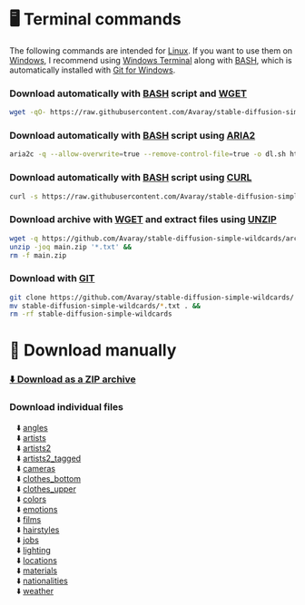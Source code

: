 # 🖥️ Terminal commands

The following commands are intended for [Linux](https://en.wikipedia.org/wiki/Linux). If you want to use them on [Windows](https://en.wikipedia.org/wiki/Microsoft_Windows), I recommend using [Windows Terminal](https://github.com/microsoft/terminal) along with [BASH](https://www.gnu.org/software/bash/), which is automatically installed with [Git for Windows](https://git-scm.com/downloads).

### Download automatically with [BASH](https://www.gnu.org/software/bash/) script and [WGET](https://www.gnu.org/software/wget/)

```bash
wget -qO- https://raw.githubusercontent.com/Avaray/stable-diffusion-simple-wildcards/main/scripts/download.sh | bash -s -- wget
```

### Download automatically with [BASH](https://www.gnu.org/software/bash/) script using [ARIA2](https://github.com/aria2/aria2)

```bash
aria2c -q --allow-overwrite=true --remove-control-file=true -o dl.sh https://raw.githubusercontent.com/Avaray/stable-diffusion-simple-wildcards/main/scripts/download.sh && chmod +x dl.sh && ./dl.sh aria2c
```

### Download automatically with [BASH](https://www.gnu.org/software/bash/) script using [CURL](https://curl.se/)

```bash
curl -s https://raw.githubusercontent.com/Avaray/stable-diffusion-simple-wildcards/main/scripts/download.sh | bash -s -- curl
```

### Download archive with [WGET](https://www.gnu.org/software/wget/) and extract files using [UNZIP](https://linux.die.net/man/1/unzip)

```bash
wget -q https://github.com/Avaray/stable-diffusion-simple-wildcards/archive/refs/heads/main.zip -O main.zip &&
unzip -joq main.zip '*.txt' &&
rm -f main.zip
```

### Download with [GIT](https://git-scm.com/)

```bash
git clone https://github.com/Avaray/stable-diffusion-simple-wildcards/ &&
mv stable-diffusion-simple-wildcards/*.txt . &&
rm -rf stable-diffusion-simple-wildcards
```

# 🧩 Download manually

### [⬇️ Download as a ZIP archive](<(https://github.com/Avaray/stable-diffusion-simple-wildcards/archive/refs/heads/main.zip)>)

### Download individual files

<ul style="list-style-type: '⬇️ ';">
<li><a href="https://raw.githubusercontent.com/Avaray/stable-diffusion-simple-wildcards/main/wildcards/angles.txt">angles</a></li>
<li><a href="https://raw.githubusercontent.com/Avaray/stable-diffusion-simple-wildcards/main/wildcards/artists.txt">artists</a></li>
<li><a href="https://raw.githubusercontent.com/Avaray/stable-diffusion-simple-wildcards/main/wildcards/artists2.txt">artists2</a></li>
<li><a href="https://raw.githubusercontent.com/Avaray/stable-diffusion-simple-wildcards/main/wildcards/artists2_tagged.txt">artists2_tagged</a></li>
<li><a href="https://raw.githubusercontent.com/Avaray/stable-diffusion-simple-wildcards/main/wildcards/cameras.txt">cameras</a></li>
<li><a href="https://raw.githubusercontent.com/Avaray/stable-diffusion-simple-wildcards/main/wildcards/clothes_bottom.txt">clothes_bottom</a></li>
<li><a href="https://raw.githubusercontent.com/Avaray/stable-diffusion-simple-wildcards/main/wildcards/clothes_upper.txt">clothes_upper</a></li>
<li><a href="https://raw.githubusercontent.com/Avaray/stable-diffusion-simple-wildcards/main/wildcards/colors.txt">colors</a></li>
<li><a href="https://raw.githubusercontent.com/Avaray/stable-diffusion-simple-wildcards/main/wildcards/emotions.txt">emotions</a></li>
<li><a href="https://raw.githubusercontent.com/Avaray/stable-diffusion-simple-wildcards/main/wildcards/films.txt">films</a></li>
<li><a href="https://raw.githubusercontent.com/Avaray/stable-diffusion-simple-wildcards/main/wildcards/hairstyles.txt">hairstyles</a></li>
<li><a href="https://raw.githubusercontent.com/Avaray/stable-diffusion-simple-wildcards/main/wildcards/jobs.txt">jobs</a></li>
<li><a href="https://raw.githubusercontent.com/Avaray/stable-diffusion-simple-wildcards/main/wildcards/lighting.txt">lighting</a></li>
<li><a href="https://raw.githubusercontent.com/Avaray/stable-diffusion-simple-wildcards/main/wildcards/locations.txt">locations</a></li>
<li><a href="https://raw.githubusercontent.com/Avaray/stable-diffusion-simple-wildcards/main/wildcards/materials.txt">materials</a></li>
<li><a href="https://raw.githubusercontent.com/Avaray/stable-diffusion-simple-wildcards/main/wildcards/nationalities.txt">nationalities</a></li>
<li><a href="https://raw.githubusercontent.com/Avaray/stable-diffusion-simple-wildcards/main/wildcards/weather.txt">weather</a></li>

</ul>
